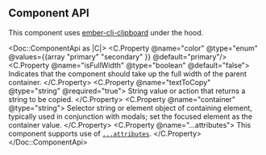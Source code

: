 ## Component API

This component uses [ember-cli-clipboard](https://github.com/jkusa/ember-cli-clipboard) under the hood.

<Doc::ComponentApi as |C|>
  <C.Property @name="color" @type="enum" @values={{array "primary" "secondary" }} @default="primary"/>
  <C.Property @name="isFullWidth" @type="boolean" @default="false">
    Indicates that the component should take up the full width of the parent container.
  </C.Property>
  <C.Property @name="textToCopy" @type="string" @required="true">
    String value or action that returns a string to be copied.
  </C.Property>
  <C.Property @name="container" @type="string">
     Selector string or element object of containing element, typically used in conjunction with modals; set the focused element as the container value.
  </C.Property>
  <C.Property @name="...attributes">
    This component supports use of [`...attributes`](https://guides.emberjs.com/release/in-depth-topics/patterns-for-components/#toc_attribute-ordering).
  </C.Property>
</Doc::ComponentApi>
